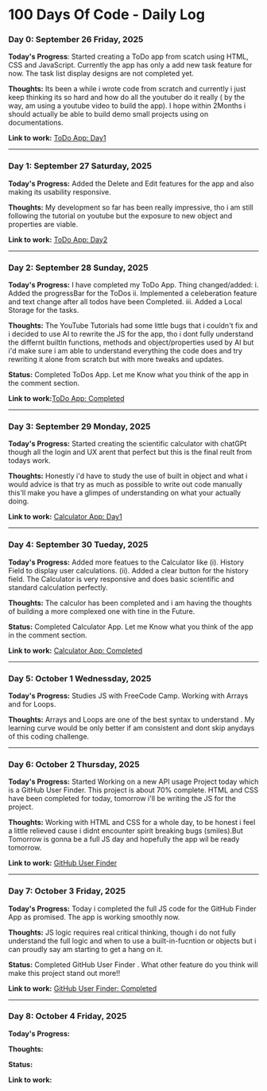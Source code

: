 # 100 Days Of Code - Daily Log

### Day 0: September 26 Friday, 2025

**Today's Progress**: Started creating a ToDo app from scatch using HTML, CSS and JavaScript. Currently the app has only a add new task feature for now. The task list display designs are not completed yet.

**Thoughts:** Its been a while i wrote code from scratch and currently i just keep thinking its so hard and how do all the youtuber do it really ( by the way, am using a youtube video to build the app). I hope within 2Months i should actually be able to build demo small projects using on documentations.

**Link to work:** [ToDo App: Day1](https://tinyurl.com/5a7wdwdh)

************************************************************************************************************************************************

### Day 1: September 27 Saturday, 2025

**Today's Progress:**  Added the Delete and Edit features for the app and also making its usability responsive.

**Thoughts:** My development so far has been really impressive, tho i am still following the tutorial on youtube but the exposure to new object and properties are viable.

**Link to work:** [ToDo App: Day2](https://edidayoung.github.io/100-days-of-code/Project01-ToDo-App/todo-index.html)

************************************************************************************************************************************************

### Day 2: September 28 Sunday, 2025

**Today's Progress:** I have completed my ToDo App. Thing changed/added:
i. Added the progressBar for the ToDos
ii. Implemented a celeberation feature and text change after all todos have been Completed.
iii. Added a Local Storage for the tasks. 

**Thoughts:** The YouTube Tutorials had some little bugs that i couldn't fix and i decided to use AI to rewrite the JS for the app, tho i dont fully understand the differnt builtIn functions, methods and object/properties used by AI but i'd make sure i am able to understand everything the code does and try rewriting it alone from scratch but with more tweaks and updates.

**Status:** Completed ToDos App. Let me Know what you think of the app in the comment section.

**Link to work:**[ToDo App: Completed](https://edidayoung.github.io/100-days-of-code/Project01-ToDo-App/todo-index.html)

************************************************************************************************************************************************

### Day 3: September 29 Monday, 2025

**Today's Progress:** Started creating the scientific calculator with chatGPt though all the login and UX arent that perfect but this is the final reult from todays work.

**Thoughts:** Honestly i'd have to study the use of built in object and what i would advice is that try as much as possible to write out code manually this'll make you have a glimpes of understanding on what your actually doing.

**Link to work:** [Calculator App: Day1](https://edidayoung.github.io/100-days-of-code/Project02-Scientific-Calculator-App/index.html)

************************************************************************************************************************************************

### Day 4: September 30 Tueday, 2025

**Today's Progress:** Added more featues to the Calculator like (i). History Field to display user calculations. (ii). Added a clear button for the history field. The Calculator is very responsive and does basic scientific and standard calculation perfectly.

**Thoughts:** The calculor has been completed and i am having the thoughts of building a more complexed one with tine in the Future.

**Status:** Completed Calculator App. Let me Know what you think of the app in the comment section.

**Link to work:** [Calculator App: Completed](https://edidayoung.github.io/100-days-of-code/Project02-Scientific-Calculator-App/index.html)

************************************************************************************************************************************************

### Day 5: October 1 Wednessday, 2025

**Today's Progress:** Studies JS with FreeCode Camp. Working with Arrays and for Loops.

**Thoughts:** Arrays and Loops are one of the best syntax to understand . My learning curve would be only better if am consistent and dont skip anydays of this coding challenge. 

************************************************************************************************************************************************

### Day 6: October 2 Thursday, 2025

**Today's Progress:** Started Working on a new API usage Project today which is a GitHub User Finder. This project is about 70% complete. HTML and CSS have been completed for today, tomorrow i'll be writing the JS for the project.

**Thoughts:** Working with HTML and CSS for a whole day, to be honest i feel a little relieved cause i didnt encounter spirit breaking bugs (smiles).But Tomorrow is gonna be a full JS day and hopefully the app wil be ready tomorrow.

**Link to work:** [GitHub User Finder](https://edidayoung.github.io/100-days-of-code/Project03-github-profile-finder/index.html)

************************************************************************************************************************************************

### Day 7: October 3 Friday, 2025

**Today's Progress:** Today i completed the full JS code for the GitHub Finder App as promised. The app is working smoothly now.

**Thoughts:** JS logic requires real critical thinking, though i do not fully understand the full logic and when to use a built-in-fucntion or objects but i can proudly say am starting to get a hang on it.

**Status:** Completed GitHub User Finder . What other feature do you think will make this project stand out more!!

**Link to work:** [GitHub User Finder: Completed](https://edidayoung.github.io/100-days-of-code/Project03-github-profile-finder/index.html)

************************************************************************************************************************************************

### Day 8: October 4 Friday, 2025

**Today's Progress:**

**Thoughts:** 

**Status:** 

**Link to work:**
